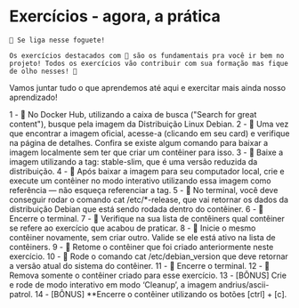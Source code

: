 # Exercícios - agora, a prática

```
🚀 Se liga nesse foguete!

Os exercícios destacados com 🚀 são os fundamentais pra você ir bem no projeto! Todos os exercícios vão contribuir com sua formação mas fique de olho nesses! 👀
```

Vamos juntar tudo o que aprendemos até aqui e exercitar mais ainda nosso aprendizado!

1 - 🚀 No Docker Hub, utilizando a caixa de busca ("Search for great content"), busque pela imagem da Distribuição Linux Debian.
2 - 🚀 Uma vez que encontrar a imagem oficial, acesse-a (clicando em seu card) e verifique na página de detalhes. Confira se existe algum comando para baixar a imagem localmente sem ter que criar um contêiner para isso.
3 - 🚀 Baixe a imagem utilizando a tag: stable-slim, que é uma versão reduzida da distribuição.
4 - 🚀 Após baixar a imagem para seu computador local, crie e execute um contêiner no modo interativo utilizando essa imagem como referência — não esqueça referenciar a tag.
5 - 🚀 No terminal, você deve conseguir rodar o comando cat /etc/*-release, que vai retornar os dados da distribuição Debian que está sendo rodada dentro do contêiner.
6 - 🚀 Encerre o terminal.
7 - 🚀 Verifique na sua lista de contêiners qual contêiner se refere ao exercício que acabou de praticar.
8 - 🚀 Inicie o mesmo contêiner novamente, sem criar outro. Valide se ele está ativo na lista de contêiners.
9 - 🚀 Retome o contêiner que foi criado anteriormente neste exercício.
10 - 🚀 Rode o comando cat /etc/debian_version que deve retornar a versão atual do sistema do contêiner.
11 - 🚀 Encerre o terminal.
12 - 🚀 Remova somente o contêiner criado para esse exercício.
13 - [BÔNUS] Crie e rode de modo interativo em modo ‘Cleanup’, a imagem andrius/ascii-patrol.
14 - [BÔNUS] **Encerre o contêiner utilizando os botões [ctrl] + [c].